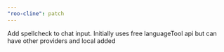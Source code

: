 ```yaml
---
"roo-cline": patch
---
```


Add spellcheck to chat input. Initially uses free languageTool api but can have other providers and local added

